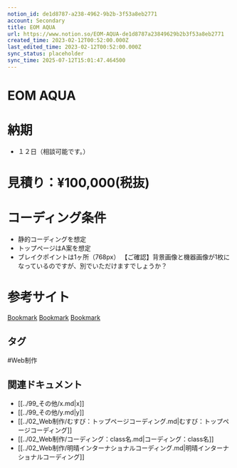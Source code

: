 ```yaml
---
notion_id: de1d8787-a238-4962-9b2b-3f53a8eb2771
account: Secondary
title: EOM AQUA
url: https://www.notion.so/EOM-AQUA-de1d8787a23849629b2b3f53a8eb2771
created_time: 2023-02-12T00:52:00.000Z
last_edited_time: 2023-02-12T00:52:00.000Z
sync_status: placeholder
sync_time: 2025-07-12T15:01:47.464500
---
```

# EOM AQUA

# 納期
- １２日（相談可能です。）
# 見積り：¥100,000(税抜)
# コーディング条件
  - 静的コーディングを想定
  - トップページはA案を想定
  - ブレイクポイントは1ヶ所（768px）
  【ご確認】背景画像と機器画像が1枚になっているのですが、別でいただけますでしょうか？
# 参考サイト
  [Bookmark](https://moyashi3.com/swiper-thumbnails/)
  [Bookmark](https://junpei-sugiyama.com/swiper-pagination/)
  [Bookmark](https://qiita.com/k__watanabe/items/70502233e25b3fa9e8c8)

## タグ

#Web制作 

## 関連ドキュメント

- [[../99_その他/x.md|x]]
- [[../99_その他/y.md|y]]
- [[../02_Web制作/むすび：トップページコーディング.md|むすび：トップページコーディング]]
- [[../02_Web制作/コーディング：class名.md|コーディング：class名]]
- [[../02_Web制作/明晴インターナショナルコーディング.md|明晴インターナショナルコーディング]]
